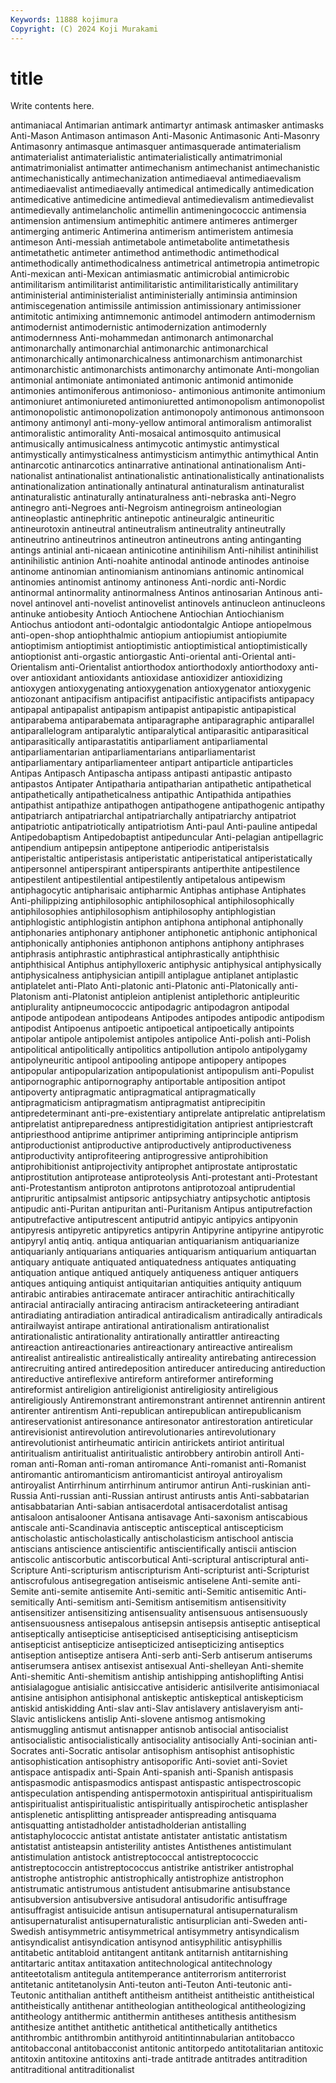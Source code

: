 ```yaml
---
Keywords: 11888 kojimura
Copyright: (C) 2024 Koji Murakami
---
```


# title

Write contents here.



 antimaniacal Antimarian antimark
antimartyr antimask antimasker antimasks Anti-Mason Antimason antimason Anti-Masonic Antimasonic Anti-Masonry
Antimasonry antimasque antimasquer antimasquerade antimaterialism antimaterialist antimaterialistic antimaterialistically antimatrimonial antimatrimonialist
antimatter antimechanism antimechanist antimechanistic antimechanistically antimechanization antimediaeval antimediaevalism antimediaevalist antimediaevally
antimedical antimedically antimedication antimedicative antimedicine antimedieval antimedievalism antimedievalist antimedievally antimelancholic
antimellin antimeningococcic antimensia antimension antimensium antimephitic antimere antimeres antimerger antimerging
antimeric Antimerina antimerism antimeristem antimesia antimeson Anti-messiah antimetabole antimetabolite antimetathesis
antimetathetic antimeter antimethod antimethodic antimethodical antimethodically antimethodicalness antimetrical antimetropia antimetropic
Anti-mexican anti-Mexican antimiasmatic antimicrobial antimicrobic antimilitarism antimilitarist antimilitaristic antimilitaristically antimilitary
antiministerial antiministerialist antiministerially antiminsia antiminsion antimiscegenation antimissile antimission antimissionary antimissioner
antimitotic antimixing antimnemonic antimodel antimodern antimodernism antimodernist antimodernistic antimodernization antimodernly
antimodernness Anti-mohammedan antimonarch antimonarchal antimonarchally antimonarchial antimonarchic antimonarchical antimonarchically antimonarchicalness
antimonarchism antimonarchist antimonarchistic antimonarchists antimonarchy antimonate Anti-mongolian antimonial antimoniate antimoniated
antimonic antimonid antimonide antimonies antimoniferous antimonioso- antimonious antimonite antimonium antimoniuret
antimoniureted antimoniuretted antimonopolism antimonopolist antimonopolistic antimonopolization antimonopoly antimonous antimonsoon antimony
antimonyl anti-mony-yellow antimoral antimoralism antimoralist antimoralistic antimorality Anti-mosaical antimosquito antimusical
antimusically antimusicalness antimycotic antimystic antimystical antimystically antimysticalness antimysticism antimythic antimythical
Antin antinarcotic antinarcotics antinarrative antinational antinationalism Anti-nationalist antinationalist antinationalistic antinationalistically
antinationalists antinationalization antinationally antinatural antinaturalism antinaturalist antinaturalistic antinaturally antinaturalness anti-nebraska
anti-Negro antinegro anti-Negroes anti-Negroism antinegroism antineologian antineoplastic antinephritic antinepotic antineuralgic
antineuritic antineurotoxin antineutral antineutralism antineutrality antineutrally antineutrino antineutrinos antineutron antineutrons
anting antinganting antings antinial anti-nicaean antinicotine antinihilism Anti-nihilist antinihilist antinihilistic
antinion Anti-noahite antinodal antinode antinodes antinoise antinome antinomian antinomianism antinomians
antinomic antinomical antinomies antinomist antinomy antinoness Anti-nordic anti-Nordic antinormal antinormality
antinormalness Antinos antinosarian Antinous anti-novel antinovel anti-novelist antinovelist antinovels antinucleon
antinucleons antinuke antiobesity Antioch Antiochene Antiochian Antiochianism Antiochus antiodont anti-odontalgic
antiodontalgic Antiope antiopelmous anti-open-shop antiophthalmic antiopium antiopiumist antiopiumite antioptimism antioptimist
antioptimistic antioptimistical antioptimistically antioptionist anti-orgastic antiorgastic Anti-oriental anti-Oriental anti-Orientalism anti-Orientalist
antiorthodox antiorthodoxly antiorthodoxy anti-over antioxidant antioxidants antioxidase antioxidizer antioxidizing antioxygen
antioxygenating antioxygenation antioxygenator antioxygenic antiozonant antipacifism antipacifist antipacifistic antipacifists antipapacy
antipapal antipapalist antipapism antipapist antipapistic antipapistical antiparabema antiparabemata antiparagraphe antiparagraphic
antiparallel antiparallelogram antiparalytic antiparalytical antiparasitic antiparasitical antiparasitically antiparastatitis antiparliament antiparliamental
antiparliamentarian antiparliamentarians antiparliamentarist antiparliamentary antiparliamenteer antipart antiparticle antiparticles Antipas Antipasch
Antipascha antipass antipasti antipastic antipasto antipastos Antipater Antipatharia antipatharian antipathetic
antipathetical antipathetically antipatheticalness antipathic Antipathida antipathies antipathist antipathize antipathogen antipathogene
antipathogenic antipathy antipatriarch antipatriarchal antipatriarchally antipatriarchy antipatriot antipatriotic antipatriotically antipatriotism
Anti-paul Anti-pauline antipedal Antipedobaptism Antipedobaptist antipeduncular Anti-pelagian antipellagric antipendium antipepsin
antipeptone antiperiodic antiperistalsis antiperistaltic antiperistasis antiperistatic antiperistatical antiperistatically antipersonnel antiperspirant
antiperspirants antiperthite antipestilence antipestilent antipestilential antipestilently antipetalous antipewism antiphagocytic antipharisaic
antipharmic Antiphas antiphase Antiphates Anti-philippizing antiphilosophic antiphilosophical antiphilosophically antiphilosophies antiphilosophism
antiphilosophy antiphlogistian antiphlogistic antiphlogistin antiphon antiphona antiphonal antiphonally antiphonaries antiphonary
antiphoner antiphonetic antiphonic antiphonical antiphonically antiphonies antiphonon antiphons antiphony antiphrases
antiphrasis antiphrastic antiphrastical antiphrastically antiphthisic antiphthisical Antiphus antiphylloxeric antiphysic antiphysical
antiphysically antiphysicalness antiphysician antipill antiplague antiplanet antiplastic antiplatelet anti-Plato Anti-platonic
anti-Platonic anti-Platonically anti-Platonism anti-Platonist antipleion antiplenist antiplethoric antipleuritic antiplurality antipneumococcic
antipodagric antipodagron antipodal antipode antipodean antipodeans Antipodes antipodes antipodic antipodism
antipodist Antipoenus antipoetic antipoetical antipoetically antipoints antipolar antipole antipolemist antipoles
antipolice Anti-polish anti-Polish antipolitical antipolitically antipolitics antipollution antipolo antipolygamy antipolyneuritic
antipool antipooling antipope antipopery antipopes antipopular antipopularization antipopulationist antipopulism anti-Populist
antipornographic antipornography antiportable antiposition antipot antipoverty antipragmatic antipragmatical antipragmatically antipragmaticism
antipragmatism antipragmatist antiprecipitin antipredeterminant anti-pre-existentiary antiprelate antiprelatic antiprelatism antiprelatist antipreparedness
antiprestidigitation antipriest antipriestcraft antipriesthood antiprime antiprimer antipriming antiprinciple antiprism antiproductionist
antiproductive antiproductively antiproductiveness antiproductivity antiprofiteering antiprogressive antiprohibition antiprohibitionist antiprojectivity antiprophet
antiprostate antiprostatic antiprostitution antiprotease antiproteolysis Anti-protestant anti-Protestant anti-Protestantism antiproton antiprotons
antiprotozoal antiprudential antipruritic antipsalmist antipsoric antipsychiatry antipsychotic antiptosis antipudic anti-Puritan
antipuritan anti-Puritanism Antipus antiputrefaction antiputrefactive antiputrescent antiputrid antipyic antipyics antipyonin
antipyresis antipyretic antipyretics antipyrin Antipyrine antipyrine antipyrotic antipyryl antiq antiq.
antiqua antiquarian antiquarianism antiquarianize antiquarianly antiquarians antiquaries antiquarism antiquarium antiquartan
antiquary antiquate antiquated antiquatedness antiquates antiquating antiquation antique antiqued antiquely
antiqueness antiquer antiquers antiques antiquing antiquist antiquitarian antiquities antiquity antiquum
antirabic antirabies antiracemate antiracer antirachitic antirachitically antiracial antiracially antiracing antiracism
antiracketeering antiradiant antiradiating antiradiation antiradical antiradicalism antiradically antiradicals antirailwayist antirape
antirational antirationalism antirationalist antirationalistic antirationality antirationally antirattler antireacting antireaction antireactionaries
antireactionary antireactive antirealism antirealist antirealistic antirealistically antireality antirebating antirecession antirecruiting
antired antiredeposition antireducer antireducing antireduction antireductive antireflexive antireform antireformer antireforming
antireformist antireligion antireligionist antireligiosity antireligious antireligiously Antiremonstrant antiremonstrant antirennet antirennin
antirent antirenter antirentism Anti-republican antirepublican antirepublicanism antireservationist antiresonance antiresonator antirestoration
antireticular antirevisionist antirevolution antirevolutionaries antirevolutionary antirevolutionist antirheumatic antiricin antirickets antiriot
antiritual antiritualism antiritualist antiritualistic antirobbery antirobin antiroll Anti-roman anti-Roman anti-roman
antiromance Anti-romanist anti-Romanist antiromantic antiromanticism antiromanticist antiroyal antiroyalism antiroyalist Antirrhinum
antirrhinum antirumor antirun Anti-ruskinian anti-Russia Anti-russian anti-Russian antirust antirusts antis
Anti-sabbatarian antisabbatarian Anti-sabian antisacerdotal antisacerdotalist antisag antisaloon antisalooner Antisana antisavage
Anti-saxonism antiscabious antiscale anti-Scandinavia antisceptic antisceptical antiscepticism antischolastic antischolastically antischolasticism
antischool antiscia antiscians antiscience antiscientific antiscientifically antiscii antiscion antiscolic antiscorbutic
antiscorbutical Anti-scriptural antiscriptural anti-Scripture Anti-scripturism antiscripturism Anti-scripturist anti-Scripturist antiscrofulous antisegregation
antiseismic antiselene Anti-semite anti-Semite anti-semite antisemite Anti-semitic anti-Semitic antisemitic Anti-semitically
Anti-semitism anti-Semitism antisemitism antisensitivity antisensitizer antisensitizing antisensuality antisensuous antisensuously antisensuousness
antisepalous antisepsin antisepsis antiseptic antiseptical antiseptically antisepticise antisepticised antisepticising antisepticism
antisepticist antisepticize antisepticized antisepticizing antiseptics antiseption antiseptize antisera Anti-serb anti-Serb
antiserum antiserums antiserumsera antisex antisexist antisexual Anti-shelleyan Anti-shemite Anti-shemitic Anti-shemitism
antiship antishipping antishoplifting Antisi antisialagogue antisialic antisiccative antisideric antisilverite antisimoniacal
antisine antisiphon antisiphonal antiskeptic antiskeptical antiskepticism antiskid antiskidding Anti-slav anti-Slav
antislavery antislaveryism anti-Slavic antislickens antislip Anti-slovene antismog antismoking antismuggling antismut
antisnapper antisnob antisocial antisocialist antisocialistic antisocialistically antisociality antisocially Anti-socinian anti-Socrates
anti-Socratic antisolar antisophism antisophist antisophistic antisophistication antisophistry antisoporific Anti-soviet anti-Soviet
antispace antispadix anti-Spain Anti-spanish anti-Spanish antispasis antispasmodic antispasmodics antispast antispastic
antispectroscopic antispeculation antispending antispermotoxin antispiritual antispiritualism antispiritualist antispiritualistic antispiritually antispirochetic
antisplasher antisplenetic antisplitting antispreader antispreading antisquama antisquatting antistadholder antistadholderian antistalling
antistaphylococcic antistat antistate antistater antistatic antistatism antistatist antisteapsin antisterility antistes
Antisthenes antistimulant antistimulation antistock antistreptococcal antistreptococcic antistreptococcin antistreptococcus antistrike antistriker
antistrophal antistrophe antistrophic antistrophically antistrophize antistrophon antistrumatic antistrumous antistudent antisubmarine
antisubstance antisubversion antisubversive antisudoral antisudorific antisuffrage antisuffragist antisuicide antisun antisupernatural
antisupernaturalism antisupernaturalist antisupernaturalistic antisurplician anti-Sweden anti-Swedish antisymmetric antisymmetrical antisymmetry antisyndicalism
antisyndicalist antisyndication antisynod antisyphilitic antisyphillis antitabetic antitabloid antitangent antitank antitarnish
antitarnishing antitartaric antitax antitaxation antitechnological antitechnology antiteetotalism antitegula antitemperance antiterrorism
antiterrorist antitetanic antitetanolysin Anti-teuton anti-Teuton Anti-teutonic anti-Teutonic antithalian antitheft antitheism
antitheist antitheistic antitheistical antitheistically antithenar antitheologian antitheological antitheologizing antitheology antithermic
antithermin antitheses antithesis antithesism antithesize antithet antithetic antithetical antithetically antithetics
antithrombic antithrombin antithyroid antitintinnabularian antitobacco antitobacconal antitobacconist antitonic antitorpedo antitotalitarian
antitoxic antitoxin antitoxine antitoxins anti-trade antitrade antitrades antitradition antitraditional antitraditionalist
